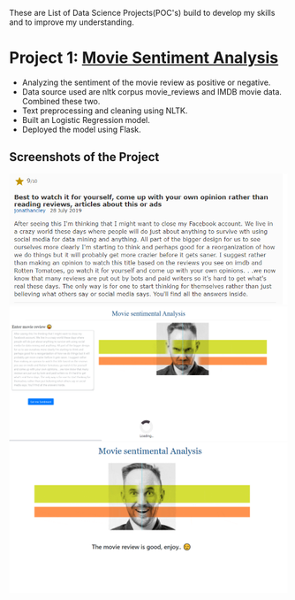 These are List of Data Science Projects(POC's) build to develop my skills and to improve my understanding.

# Project 1: [Movie Sentiment Analysis](https://github.com/krishna1711/ML_Projects/tree/master/MoviesSentimentAnalysis)
* Analyzing the sentiment of the movie review as positive or negative.
* Data source used are nltk corpus movie_reviews and IMDB movie data. Combined these two.
* Text preprocessing and cleaning using NLTK.
* Built an Logistic Regression model.
* Deployed the model using Flask.
## Screenshots of the Project
![](https://github.com/krishna1711/KrishnaMohan-Porfolio/blob/master/images/sentimentanalysis/movieReview01.PNG)
![Flask Web App](https://github.com/krishna1711/KrishnaMohan-Porfolio/blob/master/images/sentimentanalysis/loading01.PNG)
![](https://github.com/krishna1711/KrishnaMohan-Porfolio/blob/master/images/sentimentanalysis/result01.PNG)

